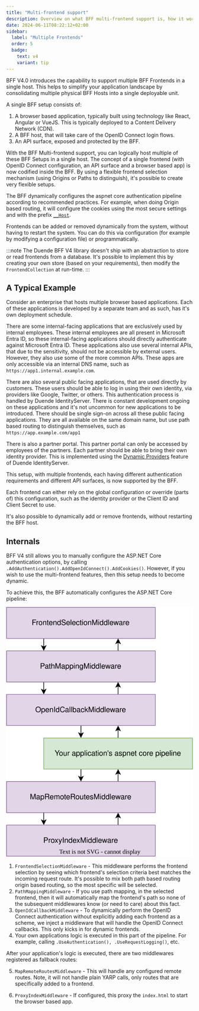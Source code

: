 ```yaml
---
title: "Multi-frontend support"
description: Overview on what BFF multi-frontend support is, how it works and why you would use it. 
date: 2024-06-11T08:22:12+02:00
sidebar:
  label: "Multiple Frontends"
  order: 5
  badge:
    text: v4
    variant: tip
---
```


BFF V4.0 introduces the capability to support multiple BFF Frontends in a single host. This helps to simplify your application landscape by consolidating multiple physical BFF Hosts into a single deployable unit. 

A single BFF setup consists of:
1. A browser based application, typically built using technology like React, Angular or VueJS. This is typically deployed to a Content Delivery Network (CDN). 
2. A BFF host, that will take care of the OpenID Connect login flows. 
3. An API surface, exposed and protected by the BFF. 

With the BFF Multi-frontend support, you can logically host multiple of these BFF Setups in a single host. The concept of a single frontend (with OpenID Connect configuration, an API surface and a browser based app) is now codified inside the BFF. By using a flexible frontend selection mechanism (using Origins or Paths to distinguish), it's possible to create very flexible setups. 

The BFF dynamically configures the aspnet core authentication pipeline according to recommended practices. For example, when doing Origin based routing, it will configure the cookies using the most secure settings and with the prefix [`__Host`](https://developer.mozilla.org/en-US/docs/Web/HTTP/Reference/Headers/Set-Cookie). 

Frontends can be added or removed dynamically from the system, without having to restart the system. You can do this via configuration (for example by modifying a configuration file) or programmatically. 

:::note
The Duende BFF V4 library doesn't ship with an abstraction to store or read frontends from a database. It's possible to implement this by creating your own store (based on your requirements), then modify the `FrontendCollection` at run-time. 
:::

## A Typical Example

Consider an enterprise that hosts multiple browser based applications. Each of these applications is developed by a separate team and as such, has it's own deployment schedule. 

There are some internal-facing applications that are exclusively used by internal employees. These internal employees are all present in Microsoft Entra ID, so these internal-facing applications should directly authenticate against Microsoft Entra ID. These applications also use several internal APIs, that due to the sensitivity, should not be accessible by external users. However, they also use some of the more common APIs. These apps are only accessible via an internal DNS name, such as `https://app1.internal.example.com`. 

There are also several public facing applications, that are used directly by customers. These users should be able to log in using their own identity, via providers like Google, Twitter, or others. This authentication process is handled by Duende IdentityServer. There is constant development ongoing on these applications and it's not uncommon for new applications to be introduced. There should be single sign-on across all these public facing applications. They are all available on the same domain name, but use path based routing to distinguish themselves, such as `https://app.example.com/app1`

There is also a partner portal. This partner portal can only be accessed by employees of the partners. Each partner should be able to bring their own identity provider. This is implemented using the [Dynamic Providers](/identityserver/ui/login/dynamicproviders/) feature of Duende IdentityServer. 

This setup, with multiple frontends, each having different authentication requirements and different API surfaces, is now supported by the BFF. 

Each frontend can either rely on the global configuration or override (parts of) this configuration, such as the identity provider or the Client ID and Client Secret to use. 

It's also possible to dynamically add or remove frontends, without restarting the BFF host. 

## Internals

BFF V4 still allows you to manually configure the ASP.NET Core authentication options, by calling `.AddAuthentication().AddOpenIdConnect().AddCookies()`. However, if you wish to use the multi-frontend features, then this setup needs to become dynamic. 

To achieve this, the BFF automatically configures the ASP.NET Core pipeline:

![BFF Multi-Frontend Pipeline](../images/bff_multi_frontend_pipeline.svg)

1. `FrontendSelectionMiddleware` - This middleware performs the frontend selection by seeing which frontend's selection criteria best matches the incoming request route. It's possible to mix both path based routing origin based routing, so the most specific will be selected. 
2. `PathMappingMiddleware` - If you use path mapping, in the selected frontend, then it will automatically map the frontend's path so none of the subsequent middlewares know (or need to care) about this fact. 
3. `OpenIdCallbackMiddleware` - To dynamically perform the OpenID Connect authentication without explicitly adding each frontend as a scheme, we inject a middleware that will handle the OpenID Connect callbacks. This only kicks in for dynamic frontends.
4. Your own applications logic is executed in this part of the pipeline. For example, calling `.UseAuthentication(), .UseRequestLogging()`, etc. 

After your application's logic is executed, there are two middlewares registered as fallback routes:

5. `MapRemoteRoutesMiddleware` - This will handle any configured remote routes. Note, it will not handle plain YARP calls, only routes that are specifically added to a frontend.
    
6. `ProxyIndexMiddleware` - If configured, this proxy the `index.html` to start the browser based app.  


